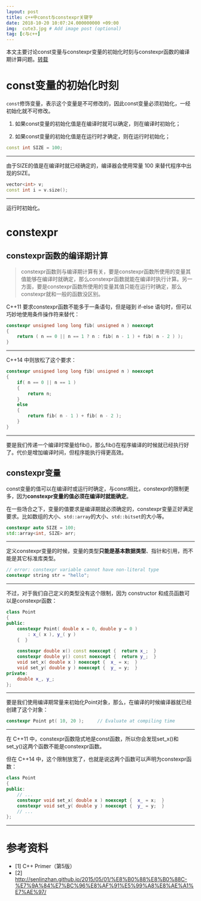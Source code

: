 ```yaml
---
layout: post
title: c++中const与constexpr关键字
date: 2018-10-20 10:07:24.000000000 +09:00
img:  cute3.jpg # Add image post (optional)
tag: [c与c++]
---
```


本文主要讨论const变量与constexpr变量的初始化时刻与constexpr函数的编译期计算问题。[转载](http://senlinzhan.github.io/2015/05/01/%E8%B0%88%E8%B0%88C-%E7%9A%84%E7%BC%96%E8%AF%91%E5%99%A8%E8%AE%A1%E7%AE%97/)

# const变量的初始化时刻
`const`修饰变量，表示这个变量是不可修改的，因此const变量必须初始化，一经初始化就不可修改。
1. 如果const变量的初始化值是在编译时就可以确定，则在编译时初始化；

2. 如果const变量的初始化值是在运行时才确定，则在运行时初始化；

```cpp
const int SIZE = 100;
```
***
由于SIZE的值是在编译时就已经确定的，编译器会使用常量 100 来替代程序中出现的SIZE。

```cpp
vector<int> v;
const int i = v.size();
```
***
运行时初始化。

# constexpr
## constexpr函数的编译期计算
> constexpr函数则与编译期计算有关，要是constexpr函数所使用的变量其值能够在编译时就确定，那么constexpr函数就能在编译时执行计算。另一方面，要是constexpr函数所使用的变量其值只能在运行时确定，那么constexpr就和一般的函数没区别。

C++11 要求constexpr函数不能多于一条语句，但是碰到 if-else 语句时，但可以巧妙地使用条件操作符来替代：
```cpp
constexpr unsigned long long fib( unsigned n ) noexcept
{
    return ( n == 0 || n == 1 ? n : fib( n - 1 ) + fib( n - 2 ) );
}
```
***
C++14 中则放松了这个要求：
```cpp
constexpr unsigned long long fib( unsigned n ) noexcept
{
    if( n == 0 || n == 1 )
    {
        return n;
    }
    else
    {
        return fib( n - 1 ) + fib( n - 2 );   
    }
}
```
***
要是我们传递一个编译时常量给fib()，那么fib()在程序编译的时候就已经执行好了。代价是增加编译时间，但程序能执行得更高效。



## constexpr变量
const变量的值可以在编译时或运行时确定，与const相比，constexpr的限制更多，因为**constexpr变量的值必须在编译时就能确定**。

在一些场合之下，变量的值要求是编译期就必须确定的，constexpr变量正好满足要求。比如数组的大小、`std::array`的大小、`std::bitset`的大小等。
```cpp
constexpr auto SIZE = 100;
std::array<int, SIZE> arr;
```
***
定义constexpr变量的时候，变量的类型**只能是基本数据类型**、指针和引用，而不能是其它标准库类型。
```cpp
// error: constexpr variable cannot have non-literal type
constexpr string str = "hello";
```
***
不过，对于我们自己定义的类型没有这个限制，因为 constructor 和成员函数可以是constexpr函数：
```cpp
class Point
{
public:
    constexpr Point( double x = 0, double y = 0 )
        : x_( x ), y_( y )
    {  }
    
    constexpr double x() const noexcept {  return x_;  }
    constexpr double y() const noexcept {  return y_;  }
    void set_x( double x ) noexcept {  x_ = x;  }
    void set_y( double y ) noexcept {  y_ = y;  }
private:
    double x_, y_;
};
```
***
要是我们使用编译期常量来初始化Point对象，那么，在编译的时候编译器就已经创建了这个对象：
```cpp
constexpr Point pt( 10, 20 );     // Evaluate at compiling time
```
***
在 C++11 中，constexpr函数隐式地是const函数，所以你会发现set_x()和set_y()这两个函数不能是constexpr函数。

但在 C++14 中，这个限制放宽了，也就是说这两个函数可以声明为constexpr函数：
```cpp
class Point
{
public:
    // ...
    constexpr void set_x( double x ) noexcept {  x_ = x;  }
    constexpr void set_y( double y ) noexcept {  y_ = y;  }
    // ...
};
```
***


# 参考资料
- [1] C++ Primer（第5版）
- [2] http://senlinzhan.github.io/2015/05/01/%E8%B0%88%E8%B0%88C-%E7%9A%84%E7%BC%96%E8%AF%91%E5%99%A8%E8%AE%A1%E7%AE%97/

